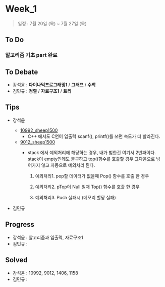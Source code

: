 # Week_1
>일정 : 7월 20일 (목) ~ 7월 27일 (목)

## To Do
### 알고리즘 기초 part 완료

## To Debate
* 강석윤 : __다이나믹프로그래밍1__ / __그래프__ / __수학__
* 김민규 : __정렬__ / __자료구조1__ / __트리__

## Tips

* 강석윤
	* [10992_sheep1500](https://github.com/1500sheep/DataStructure-Study/blob/master/week_1/10992_sheep1500.cpp)
		* C++ 에서도 C언어 입출력 scanf(), printf()를 쓰면 속도가 더 빨라진다.
	* [9012_sheep1500](https://github.com/1500sheep/DataStructure-Study/blob/master/week_1/9012_sheep1500.cpp)
		* stack 에서 예외처리에 해당하는 경우, 내가 범한건 여기서 2번째이다. stack이 empty인데도 불구하고 top()함수를 호출할 경우 그다음으로 넘어가지 않고 자동으로 예외처리 된다.

			1. 예외처리1. pop할 데이터가 없을때 Pop() 함수를 호출 한 경우

			2. 예외처리2. pTop이 Null 일때 Top() 함수를 호출 한 경우

			3. 예외처리3. Push 실패시 (메모리 할당 실패)

* 김민규  


## Progress

* 강석윤 : 알고리즘과 입출력, 자료구조1
* 김민규 :

## Solved

* 강석윤 : 10992, 9012, 1406, 1158
* 김민규 :
